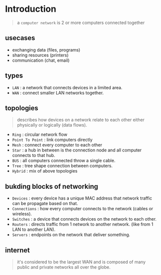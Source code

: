 # Introduction

> a `computer network` is 2 or more computers connected together

## usecases

- exchanging data (files, programs)
- sharing resources (printers)
- communication (chat, email)

## types

- `LAN` : a network that connects devices in a limited area.
- `WAN` : connect smaller LAN networks together.

## topologies

> describes how devices on a network relate to each other either physically or logically (data flows).

- `Ring` : circular network flow
- `Point To Point` : link computers directly
- `Mesh` : connect every computer to each other
- `Star` : a hub in between is the connection node and all computer connects to that hub.
- `BUS` : all computers connected throw a single cable.
- `Tree` : tree shape connection between computers.
- `Hybrid` : mix of above topologies

## bukding blocks of networking

- `Devices` : every device has a unique MAC address that network traffic can be propagate based on that.
- `Connections` : how every computer connects to the network (cables or wireless).
- `Switches` : a device that connects devices on the network to each other.
- `Routers` : directs traffic from 1 network to another network. (like from 1 LAN to another LAN).
- `Servers` : endpoints on the network that deliver something.

## internet

> it's considered to be the largest WAN and is composed of many public and private networks all over the globe.
